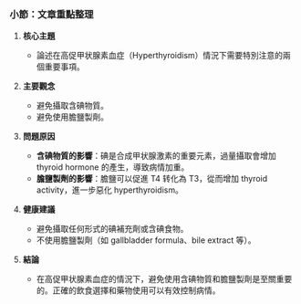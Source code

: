 ### 小節：文章重點整理

1. **核心主題**
   - 論述在高促甲状腺素血症（Hyperthyroidism）情況下需要特別注意的兩個重要事項。

2. **主要觀念**
   - 避免攝取含碘物質。
   - 避免使用膽鹽製劑。

3. **問題原因**
   - **含碘物質的影響**：碘是合成甲状腺激素的重要元素，過量攝取會增加 thyroid hormone 的產生，導致病情加重。
   - **膽鹽製劑的影響**：膽鹽可以促進 T4 转化為 T3，從而增加 thyroid activity，進一步惡化 hyperthyroidism。

4. **健康建議**
   - 避免攝取任何形式的碘補充劑或含碘食物。
   - 不使用膽鹽製劑（如 gallbladder formula、bile extract 等）。

5. **結論**
   - 在高促甲状腺素血症的情況下，避免使用含碘物質和膽鹽製劑是至關重要的。正確的飲食選擇和藥物使用可以有效控制病情。